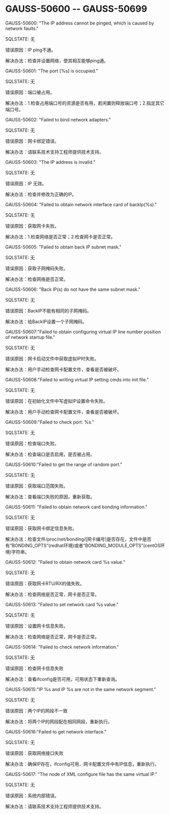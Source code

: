 # GAUSS-50600 -- GAUSS-50699

GAUSS-50600: "The IP address cannot be pinged, which is caused by network faults."

SQLSTATE: 无

错误原因：IP ping不通。

解决办法：检查并设置网络，使其相互能够ping通。

GAUSS-50601: "The port \[%s\] is occupied."

SQLSTATE: 无

错误原因：端口被占用。

解决办法：1.检查占用端口号的资源是否有用，若闲置则释放端口号；2.指定其它端口号。

GAUSS-50602: "Failed to bind network adapters."

SQLSTATE: 无

错误原因：网卡绑定错误。

解决办法：请联系技术支持工程师提供技术支持。

GAUSS-50603: "The IP address is invalid."

SQLSTATE: 无

错误原因：IP 无效。

解决办法：检查并修改为正确的IP。

GAUSS-50604: "Failed to obtain network interface card of backIp\(%s\)."

SQLSTATE: 无

错误原因：获取网卡失败。

解决办法：1.检查网络是否正常；2.检查网卡是否正常。

GAUSS-50605: "Failed to obtain back IP subnet mask."

SQLSTATE: 无

错误原因：获取子网掩码失败。

解决办法：检查网络是否正常。

GAUSS-50606: "Back IP\(s\) do not have the same subnet mask."

SQLSTATE: 无

错误原因：BackIP不能有相同的子网掩码。

解决办法：给BackIP设置一个子网掩码。

GAUSS-50607:"Failed to obtain configuring virtual IP line number position of network startup file."

SQLSTATE: 无

错误原因：网卡启动文件中获取虚拟IP时失败。

解决办法：用户手动检查网卡配置文件，查看是否被破坏。

GAUSS-50608:"Failed to writing virtual IP setting cmds into init file."

SQLSTATE: 无

错误原因：在初始化文件中写虚拟IP设置命令失败。

解决办法：用户手动检查网卡配置文件，查看是否被破坏。

GAUSS-50609:"Failed to check port: %s."

SQLSTATE: 无

错误原因：检查端口失败。

解决办法：检查端口是否启用，是否被占用。

GAUSS-50610:"Failed to get the range of random port."

SQLSTATE: 无

错误原因：获取端口范围失败。

解决办法：查看端口失败的原因，重新获取。

GAUSS-50611: "Failed to obtain network card bonding information."

SQLSTATE: 无

错误原因：获取网卡绑定信息失败。

解决办法：检查文件/proc/net/bonding/\[网卡编号\]是否存在，文件中是否有“BONDING\_OPTS”\(redhat环境\)或者“BONDING\_MODULE\_OPTS”\(centOS环境\)字符串。

GAUSS-50612: "Failed to obtain network card %s value."

SQLSTATE: 无

错误原因：获取网卡RTU/RX的值失败。

解决办法：检查网络是否正常，网卡是否正常。

GAUSS-50613: "Failed to set network card %s value."

SQLSTATE: 无

错误原因：设置网卡信息失败。

解决办法：检查网络是否正常，网卡是否正常。

GAUSS-50614: "Failed to check network information."

SQLSTATE: 无

错误原因：检查网卡信息失败

解决办法：查看ifconfig是否可用，可用状态下重新查询。

GAUSS-50615:"IP %s and IP %s are not in the same network segment."

SQLSTATE: 无

错误原因：两个IP的网段不一致

解决办法：将两个IP的网段配在相同网段，重新执行。

GAUSS-50616:"Failed to get network interface."

SQLSTATE: 无

错误原因：获取网络接口失败

解决办法：确保IP存在，ifconfig可用，网卡配置文件中有IP信息，重新执行。

GAUSS-50617: "The node of XML configure file has the same virtual IP."

SQLSTATE: 无

错误原因：系统内部错误。

解决办法：请联系技术支持工程师提供技术支持。

